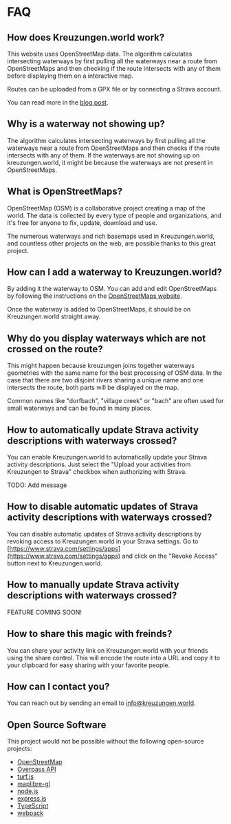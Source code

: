 # FAQ

## How does Kreuzungen.world work?

This website uses OpenStreetMap data. The algorithm calculates intersecting waterways by first pulling all the waterways near a route from OpenStreetMaps and then checking if the route intersects with any of them before displaying them on a interactive map.

Routes can be uploaded from a GPX file or by connecting a Strava account.

You can read more in the [blog post](https://0110100.github.io/kreuzungen).

## Why is a waterway not showing up?

The algorithm calculates intersecting waterways by first pulling all the waterways near a route from OpenStreetMaps and then checks if the route intersects with any of them. If the waterways are not showing up on kreuzungen.world, it might be because the waterways are not present in OpenStreetMaps.

## What is OpenStreetMaps?

OpenStreetMap (OSM) is a collaborative project creating a map of the world. The data is collected by every type of people and organizations, and it's free for anyone to fix, update, download and use.

The numerous waterways and rich basemaps used in Kreuzungen.world, and countless other projects on the web, are possible thanks to this great project.

## How can I add a waterway to Kreuzungen.world?

By adding it the waterway to OSM. You can add and edit OpenStreetMaps by following the instructions on the [OpenStreetMaps website](https://www.openstreetmap.org/).

Once the waterway is added to OpenStreetMaps, it should be on Kreuzungen.world straight away.

## Why do you display waterways which are not crossed on the route?

This might happen because kreuzungen joins together waterways geometries with the same name for the best processing of OSM data. In the case that there are two disjoint rivers sharing a unique name and one intersects the route, both parts will be displayed on the map.

Common names like "dorfbach", "village creek" or "bach" are often used for small waterways and can be found in many places.

## How to automatically update Strava activity descriptions with waterways crossed?

You can enable Kreuzungen.world to automatically update your Strava activity descriptions. Just select the "Upload your activities from Kreuzungen to Strava" checkbox when authorizing with Strava.

TODO: Add message 

## How to disable automatic updates of Strava activity descriptions with waterways crossed?

You can disable automatic updates of Strava activity descriptions by revoking access to Kreuzungen.world in your Strava settings. Go to [https://www.strava.com/settings/apps](https://www.strava.com/settings/apps) and click on the "Revoke Access" button next to Kreuzungen.world.

## How to manually update Strava activity descriptions with waterways crossed?

FEATURE COMING SOON!

## How to share this magic with freinds?

You can share your activity link on Kreuzungen.world with your friends using the share control. This will encode the route into a URL and copy it to your clipboard for easy sharing with your favorite people.

## How can I contact you?

You can reach out by sending an email to [info@kreuzungen.world](info@kreuzungen.world).

## Open Source Software

This project would not be possible without the following open-source projects:

- [OpenStreetMap](https://www.openstreetmap.org/)
- [Overpass API](https://wiki.openstreetmap.org/wiki/Overpass_API)
- [turf.js](https://turfjs.org/)
- [maplibre-gl](https://maplibre.org/)
- [node.js](https://nodejs.org/)
- [express.js](https://expressjs.com/)
- [TypeScript](https://www.typescriptlang.org/)
- [webpack](https://webpack.js.org/)
